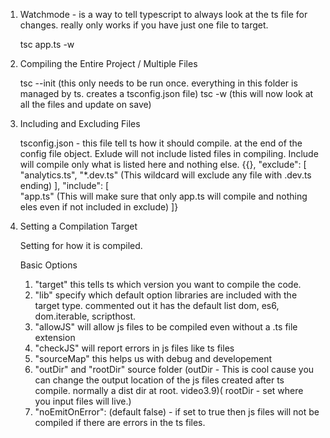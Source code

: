 1. Watchmode - is a way to tell typescript to always look at the ts file for changes. really only works if you have just one file to target.

    tsc app.ts -w

2. Compiling the Entire Project / Multiple Files

    tsc --init (this only needs to be run once. everything in this folder is managed by ts. creates a tsconfig.json file)
    tsc -w (this will now look at all the files and update on save)

3. Including and Excluding Files

    tsconfig.json - this file tell ts how it should compile.
    at the end of the config file object. Exlude will not include listed files in compiling. Include will compile only what is listed here and nothing else. 
    {{},
    "exclude": [
        "analytics.ts",
        "*.dev.ts" (This wildcard will exclude any file with .dev.ts ending)
    ],
    "include": [  
        "app.ts" (This will make sure that only app.ts will compile and nothing eles even if not included in exclude)
    ]}

4. Setting a Compilation Target

    Setting for how it is compiled. 

    Basic Options

    1. "target" this tells ts which version you want to compile the code. 
    2. "lib" specify which default option libraries are included with the target type. commented out it has the default list dom, es6, dom.iterable, scripthost.
    3. "allowJS" will allow js files to be compiled even without a .ts file extension
    4. "checkJS" will report errors in js files like ts files
    5. "sourceMap" this helps us with debug and developement
    6. "outDir" and "rootDir" source folder (outDir - This is cool cause you can change the output location of the js files created after ts compile. normally a dist dir at root. video3.9)( rootDir - set where you input files will live.)
    7. "noEmitOnError": (default false) - if set to true then js files will not be compiled if there are errors in the ts files. 